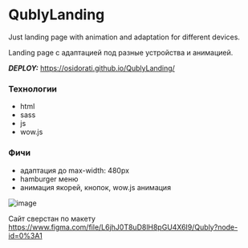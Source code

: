 # QublyLanding
Just landing page with animation and adaptation for different devices.

Landing page с адаптацией под разные устройства и анимацией.

***DEPLOY:*** https://osidorati.github.io/QublyLanding/

### Технологии
- html
- sass
- js
- wow.js

### Фичи
- адаптация до max-width: 480px
- hamburger меню
- анимация якорей, кнопок, wow.js анимация

![image](https://user-images.githubusercontent.com/76008734/197259262-7adbe33c-a047-40d1-8ae2-5bcff3718426.png)

Сайт сверстан по макету https://www.figma.com/file/L6jhJ0T8uD8lH8pGU4X6I9/Qubly?node-id=0%3A1
